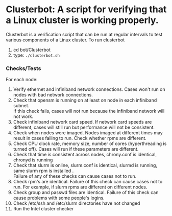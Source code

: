# Clusterbot: A script for verifying that a Linux cluster is working properly.

Clusterbot is a verification script that can be run at regular intervals to test various components of a Linux cluster.
To run clusterbot
 1. cd bot/Clusterbot
 2. type: ```./clusterbot.sh```

### Checks/Tests
  For each node:
  1. Verify ethernet and infiniband network connections.  Cases won't run on nodes with bad network connections.  
  2. Check that opensm is running on at least on node in each infiniband subnet.  
  If this check fails, cases will not run because the infiniband network will not work.
  3. Check infiniband network card speed. If network card speeds are different, cases will still run but performance will not be consistent.
  4. Check when nodes were imaged.  Nodes imaged at different times may result in cases failing to run.  Check whether rpms are different.
  5. Check CPU clock rate, memory size, number of cores (hyperthreading is turned off).  Cases will run if these parameters are different.
  6. Check that time is consistent across nodes, chrony.conf is identical, chronyd is running
  7. Check that slurm is online, slurm.conf is identical, slurmd is running, same slurm rpm is installed .  
  Failure of any of these checks can cause cases not to run.
  8. Check rpm's are identical.  Failure of this check can cause cases not to run. For example, if slurm rpms are different on different nodes.
  9. Check group and passwd files are identical.  Failure of this check can cause problems with some people's logins.
  10. Check /etc/ssh and /etc/slurm directories have not changed
  11. Run the Intel cluster checker
  


